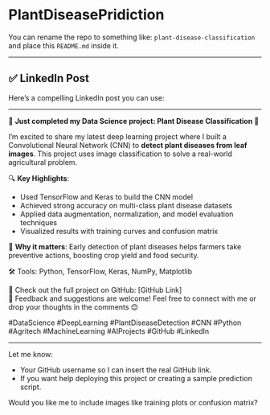# PlantDiseasePridiction

You can rename the repo to something like: `plant-disease-classification` and place this `README.md` inside it.

---

## ✅ LinkedIn Post

Here’s a compelling LinkedIn post you can use:

---

🚀 **Just completed my Data Science project: Plant Disease Classification 🌿**

I’m excited to share my latest deep learning project where I built a Convolutional Neural Network (CNN) to **detect plant diseases from leaf images**. This project uses image classification to solve a real-world agricultural problem.

🔍 **Key Highlights**:
- Used TensorFlow and Keras to build the CNN model
- Achieved strong accuracy on multi-class plant disease datasets
- Applied data augmentation, normalization, and model evaluation techniques
- Visualized results with training curves and confusion matrix

🌾 **Why it matters**: Early detection of plant diseases helps farmers take preventive actions, boosting crop yield and food security.

🛠️ Tools: Python, TensorFlow, Keras, NumPy, Matplotlib

🔗 Check out the full project on GitHub: [GitHub Link]  
📄 Feedback and suggestions are welcome! Feel free to connect with me or drop your thoughts in the comments 😊

#DataScience #DeepLearning #PlantDiseaseDetection #CNN #Python #Agritech #MachineLearning #AIProjects #GitHub #LinkedIn

---

Let me know:
- Your GitHub username so I can insert the real GitHub link.
- If you want help deploying this project or creating a sample prediction script.

Would you like me to include images like training plots or confusion matrix?
